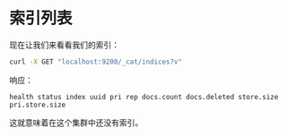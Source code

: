 # 索引列表

现在让我们来看看我们的索引：

```bash
curl -X GET "localhost:9200/_cat/indices?v"
```

响应：

```text
health status index uuid pri rep docs.count docs.deleted store.size pri.store.size
```

这就意味着在这个集群中还没有索引。

